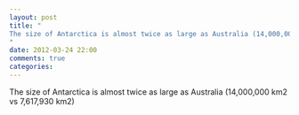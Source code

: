 ```yaml
---
layout: post
title: "
The size of Antarctica is almost twice as large as Australia (14,000,000 km2 vs 7,617,930 km2)
"
date: 2012-03-24 22:00
comments: true
categories: 
---
```


The size of Antarctica is almost twice as large as Australia (14,000,000 km2 vs 7,617,930 km2)

